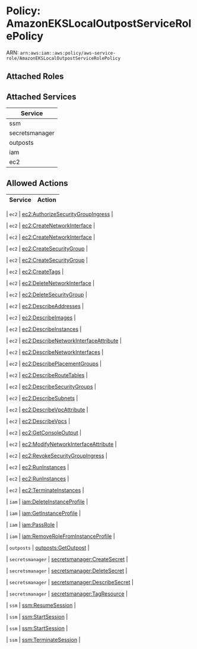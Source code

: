 # Policy: AmazonEKSLocalOutpostServiceRolePolicy

ARN: `arn:aws:iam::aws:policy/aws-service-role/AmazonEKSLocalOutpostServiceRolePolicy`

## Attached Roles

## Attached Services

| Service |
|---------|
| ssm |
| secretsmanager |
| outposts |
| iam |
| ec2 |

## Allowed Actions

| Service | Action |
|:-------:|--------|

| `ec2` | [ec2:AuthorizeSecurityGroupIngress](../actions.md#ec2:authorizesecuritygroupingress) |

| `ec2` | [ec2:CreateNetworkInterface](../actions.md#ec2:createnetworkinterface) |

| `ec2` | [ec2:CreateNetworkInterface](../actions.md#ec2:createnetworkinterface) |

| `ec2` | [ec2:CreateSecurityGroup](../actions.md#ec2:createsecuritygroup) |

| `ec2` | [ec2:CreateSecurityGroup](../actions.md#ec2:createsecuritygroup) |

| `ec2` | [ec2:CreateTags](../actions.md#ec2:createtags) |

| `ec2` | [ec2:DeleteNetworkInterface](../actions.md#ec2:deletenetworkinterface) |

| `ec2` | [ec2:DeleteSecurityGroup](../actions.md#ec2:deletesecuritygroup) |

| `ec2` | [ec2:DescribeAddresses](../actions.md#ec2:describeaddresses) |

| `ec2` | [ec2:DescribeImages](../actions.md#ec2:describeimages) |

| `ec2` | [ec2:DescribeInstances](../actions.md#ec2:describeinstances) |

| `ec2` | [ec2:DescribeNetworkInterfaceAttribute](../actions.md#ec2:describenetworkinterfaceattribute) |

| `ec2` | [ec2:DescribeNetworkInterfaces](../actions.md#ec2:describenetworkinterfaces) |

| `ec2` | [ec2:DescribePlacementGroups](../actions.md#ec2:describeplacementgroups) |

| `ec2` | [ec2:DescribeRouteTables](../actions.md#ec2:describeroutetables) |

| `ec2` | [ec2:DescribeSecurityGroups](../actions.md#ec2:describesecuritygroups) |

| `ec2` | [ec2:DescribeSubnets](../actions.md#ec2:describesubnets) |

| `ec2` | [ec2:DescribeVpcAttribute](../actions.md#ec2:describevpcattribute) |

| `ec2` | [ec2:DescribeVpcs](../actions.md#ec2:describevpcs) |

| `ec2` | [ec2:GetConsoleOutput](../actions.md#ec2:getconsoleoutput) |

| `ec2` | [ec2:ModifyNetworkInterfaceAttribute](../actions.md#ec2:modifynetworkinterfaceattribute) |

| `ec2` | [ec2:RevokeSecurityGroupIngress](../actions.md#ec2:revokesecuritygroupingress) |

| `ec2` | [ec2:RunInstances](../actions.md#ec2:runinstances) |

| `ec2` | [ec2:RunInstances](../actions.md#ec2:runinstances) |

| `ec2` | [ec2:TerminateInstances](../actions.md#ec2:terminateinstances) |

| `iam` | [iam:DeleteInstanceProfile](../actions.md#iam:deleteinstanceprofile) |

| `iam` | [iam:GetInstanceProfile](../actions.md#iam:getinstanceprofile) |

| `iam` | [iam:PassRole](../actions.md#iam:passrole) |

| `iam` | [iam:RemoveRoleFromInstanceProfile](../actions.md#iam:removerolefrominstanceprofile) |

| `outposts` | [outposts:GetOutpost](../actions.md#outposts:getoutpost) |

| `secretsmanager` | [secretsmanager:CreateSecret](../actions.md#secretsmanager:createsecret) |

| `secretsmanager` | [secretsmanager:DeleteSecret](../actions.md#secretsmanager:deletesecret) |

| `secretsmanager` | [secretsmanager:DescribeSecret](../actions.md#secretsmanager:describesecret) |

| `secretsmanager` | [secretsmanager:TagResource](../actions.md#secretsmanager:tagresource) |

| `ssm` | [ssm:ResumeSession](../actions.md#ssm:resumesession) |

| `ssm` | [ssm:StartSession](../actions.md#ssm:startsession) |

| `ssm` | [ssm:StartSession](../actions.md#ssm:startsession) |

| `ssm` | [ssm:TerminateSession](../actions.md#ssm:terminatesession) |
